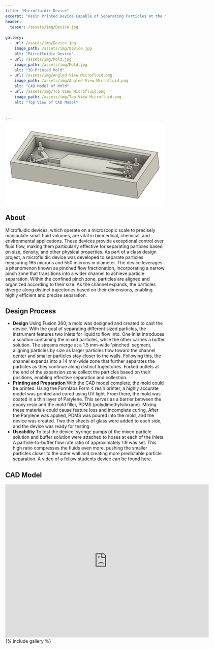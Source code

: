 ```yaml
---
title: "Microfluidic Device"
excerpt: "Resin Printed Device Capable of Separating Particles at the Micron Scale"
header:
  teaser: /assets/img/Device.jpg

gallery:
  - url: /assets/img/Device.jpg
    image_path: /assets/img/Device.jpg
    alt: "Microfluidic Device"
  - url: /assets/img/Mold.jpg
    image_path: /assets/img/Mold.jpg
    alt: "3D Printed Mold"
  - url: /assets/img/Angled View Microfluid.png
    image_path: /assets/img/Angled View Microfluid.png
    alt: "CAD Model of Mold"
  - url: /assets/img/Top View Microfluid.png
    image_path: /assets/img/Top View Microfluid.png
    alt: "Top View of CAD Model"
    

---
```


<img src="/assets/img/Angled View Microfluid.png" alt="Philip Butcher" style="width:900px;"/>

## About
Microfluidic devices, which operate on a microscopic scale to precisely manipulate small fluid volumes, are vital in biomedical, chemical, and environmental applications. These devices provide exceptional control over fluid flow, making them particularly effective for separating particles based on size, density, and other physical properties. As part of a class design project, a microfluidic device was developed to separate particles measuring 165 microns and 550 microns in diameter. The device leverages a phenomenon known as pinched flow fractionation, incorporating a narrow pinch zone that transitions into a wider channel to achieve particle separation. Within the confined pinch zone, particles are aligned and organized according to their size. As the channel expands, the particles diverge along distinct trajectories based on their dimensions, enabling highly efficient and precise separation.
## Design Process

* **Design** Using Fusion 360, a mold was designed and created to cast the device. With the goal of separating different sized particles, the instrument features two inlets for liquid to flow into. One inlet introduces a solution containing the mixed particles, while the other carries a buffer solution. The streams merge at a 1.5 mm-wide 'pinched' segment, aligning particles by size as larger particles flow toward the channel center and smaller particles stay closer to the walls. Following this, the channel expands into a 14 mm-wide zone that further separates the particles as they continue along distinct trajectories. Forked outlets at the end of the expansion zone collect the particles based on their positions, enabling effective separation and collection.
* **Printing and Preparation** With the CAD model complete, the mold could be printed. Using the Formlabs Form 4 resin printer, a highly accurate model was printed and cured using UV light. From there, the mold was coated in a thin layer of Parylene. This serves as a barrier between the epoxy resin and the mold filler, PDMS (polydimethylsiloxane). Mixing these materials could cause feature loss and incomplete curing. After the Parylene was applied, PDMS was poured into the mold, and the device was created. Two thin sheets of glass were added to each side, and the device was ready for testing.
* **Useability** To test the device, syringe pumps of the mixed particle solution and buffer solution were attached to hoses at each of the inlets. A particle-to-buffer flow rate ratio of approximately 1:9 was set. This high ratio compresses the fluids even more, pushing the smaller particles closer to the outer wall and creating more predictable particle separation. A video of a fellow students device can be found [here](https://www.youtube.com/watch?v=--6JoKgJHCo).


## CAD Model
<iframe src="https://vanderbilt643.autodesk360.com/shares/public/SH286ddQT78850c0d8a45857eb674db70423?mode=embed" width="640" height="480" allowfullscreen="true" webkitallowfullscreen="true" mozallowfullscreen="true"  frameborder="0"></iframe>
{% include gallery %}



